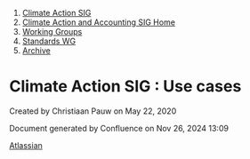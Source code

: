 1. [Climate Action SIG](index.html)
2. [Climate Action and Accounting SIG Home](Climate-Action-and-Accounting-SIG-Home_19005445.html)
3. [Working Groups](Working-Groups_19005701.html)
4. [Standards WG](Standards-WG_19005755.html)
5. [Archive](Archive_19005831.html)

# Climate Action SIG : Use cases

Created by Christiaan Pauw on May 22, 2020

Document generated by Confluence on Nov 26, 2024 13:09

[Atlassian](http://www.atlassian.com/)
